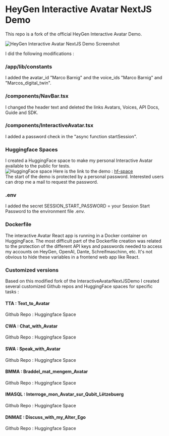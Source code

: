 # HeyGen Interactive Avatar NextJS Demo

This repo is a fork of the official HeyGen Interactive Avatar Demo.

![HeyGen Interactive Avatar NextJS Demo Screenshot](./public/demo.png)

I did the following modifications :     
### /app/lib/constants
I added the avatar_id "Marco Barnig" and the voice_ids "Marco Barnig" and "Marcos_digital_twin".    
### /components/NavBar.tsx
I changed the header text and deleted the links Avatars, Voices, API Docs, Guide and SDK.    
### /components/InteractiveAvatar.tsx
I added a password check in the "async function startSession".    
### Huggingface Spaces
I created a HuggingFace space to make my personal Interactive Avatar available to the public for tests.     
![HuggingFace space](.public/hf-space.png)
Here is the link to the demo : [hf-space](https://huggingface.co/spaces/mbarnig/My_Interactive_Avatar)     
The start of the demo is protected by a personal password. Interested users can drop me a mail to request the password.
### .env
I added the secret SESSION_START_PASSWORD = your Session Start Password to the environment file .env.
### Dockerfile
The interactive Avatar React app is running in a Docker container on HuggingFace. The most difficult part of the Dockerfile creation was related to the protection of the different API keys and passwords needed to access my accounts on HeyGen, OpenAI, Dante, Schreifmaschinn, etc. It's not obvious to hide these variables in a frontend web app like React.
### Customized versions
Based on this modified fork of the InteractiveAvatarNextJSDemo I created several customized Github repos and HuggingFace spaces for specific tasks :   
#### TTA : Text_to_Avatar
Github Repo : Huggingface Space
#### CWA : Chat_with_Avatar
Github Repo : Huggingface Space
#### SWA : Speak_with_Avatar
Github Repo : Huggingface Space
#### BMMA : Braddel_mat_mengem_Avatar
Github Repo : Huggingface Space
#### IMASQL : Interroge_mon_Avatar_sur_Qubit_Lëtzebuerg
Github Repo : Huggingface Space
#### DNMAE : Discuss_with_my_Alter_Ego
Github Repo : Huggingface Space
